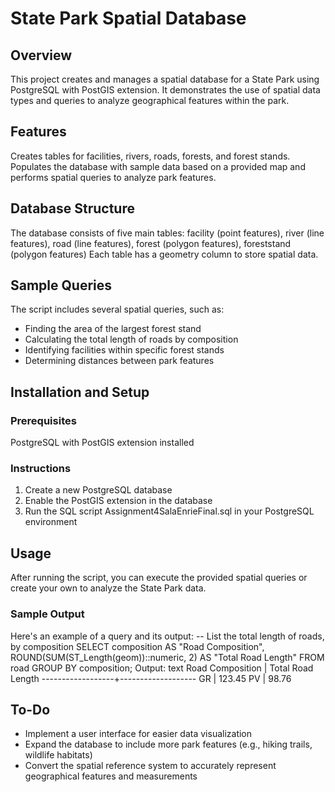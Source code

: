 # State Park Spatial Database

## Overview
This project creates and manages a spatial database for a State Park using PostgreSQL with PostGIS extension. It demonstrates the use of spatial data types and queries to analyze geographical features within the park.

## Features
Creates tables for facilities, rivers, roads, forests, and forest stands. Populates the database with sample data based on a provided map and performs spatial queries to analyze park features. 

## Database Structure
The database consists of five main tables:
facility (point features), river (line features), road (line features), forest (polygon features), foreststand (polygon features) Each table has a geometry column to store spatial data.

## Sample Queries
The script includes several spatial queries, such as:
- Finding the area of the largest forest stand
- Calculating the total length of roads by composition
- Identifying facilities within specific forest stands
- Determining distances between park features

## Installation and Setup
### Prerequisites
PostgreSQL with PostGIS extension installed

### Instructions
1. Create a new PostgreSQL database
2. Enable the PostGIS extension in the database
3. Run the SQL script Assignment4SalaEnrieFinal.sql in your PostgreSQL environment

## Usage
After running the script, you can execute the provided spatial queries or create your own to analyze the State Park data.

### Sample Output
Here's an example of a query and its output:
-- List the total length of roads, by composition
SELECT composition AS "Road Composition", 
       ROUND(SUM(ST_Length(geom))::numeric, 2) AS "Total Road Length"
FROM road
GROUP BY composition;
Output:
text
Road Composition | Total Road Length
------------------+-------------------
GR               | 123.45
PV               | 98.76

## To-Do
- Implement a user interface for easier data visualization
- Expand the database to include more park features (e.g., hiking trails, wildlife habitats)
- Convert the spatial reference system to accurately represent geographical features and measurements 
